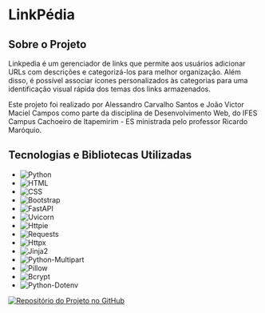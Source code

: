 # LinkPédia

## Sobre o Projeto

Linkpedia é um gerenciador de links que permite aos usuários adicionar URLs com descrições e categorizá-los para melhor organização. Além disso, é possível associar ícones personalizados às categorias para uma identificação visual rápida dos temas dos links armazenados.

Este projeto foi realizado por Alessandro Carvalho Santos e João Victor Maciel Campos como parte da disciplina de Desenvolvimento Web, do IFES Campus Cachoeiro de Itapemirim - ES ministrada pelo professor Ricardo Maróquio.

## Tecnologias e Bibliotecas Utilizadas

- ![Python](https://img.shields.io/badge/-Python-3776AB?style=flat-square&logo=python&logoColor=white)
- ![HTML](https://img.shields.io/badge/-HTML5-E34F26?style=flat-square&logo=html5&logoColor=white)
- ![CSS](https://img.shields.io/badge/-CSS3-1572B6?style=flat-square&logo=css3&logoColor=white)
- ![Bootstrap](https://img.shields.io/badge/-Bootstrap-563D7C?style=flat-square&logo=bootstrap&logoColor=white)
- ![FastAPI](https://img.shields.io/badge/-FastAPI-009688?style=flat-square&logo=fastapi&logoColor=white)
- ![Uvicorn](https://img.shields.io/badge/-Uvicorn-3187eb?style=flat-square&logo=fastapi&logoColor=white)
- ![Httpie](https://img.shields.io/badge/-Httpie-3b3a3a?style=flat-square&logo=httpie&logoColor=white)
- ![Requests](https://img.shields.io/badge/-Requests-3b3a3a?style=flat-square&logo=requests&logoColor=white)
- ![Httpx](https://img.shields.io/badge/-Httpx-0060A9?style=flat-square&logo=httpx&logoColor=white)
- ![Jinja2](https://img.shields.io/badge/-Jinja2-B41717?style=flat-square&logo=jinja&logoColor=white)
- ![Python-Multipart](https://img.shields.io/badge/-Python_Multipart-2D00FF?style=flat-square&logo=python&logoColor=white)
- ![Pillow](https://img.shields.io/badge/-Pillow-87C9FF?style=flat-square&logo=pillow&logoColor=white)
- ![Bcrypt](https://img.shields.io/badge/-Bcrypt-0042FF?style=flat-square&logo=bcrypt&logoColor=white)
- ![Python-Dotenv](https://img.shields.io/badge/-Python_Dotenv-2B5E7E?style=flat-square&logo=python&logoColor=white)

[![Repositório do Projeto no GitHub](https://img.shields.io/badge/-Repositório%20no%20GitHub-181717?style=flat-square&logo=github&logoColor=white)](https://github.com/joaovictormc/linkpedia)
